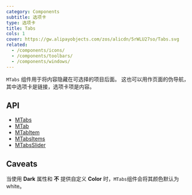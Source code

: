 ```yaml
---
category: Components
subtitle: 选项卡
type: 选项卡
title: Tabs
cols: 1
cover: https://gw.alipayobjects.com/zos/alicdn/5rWLU27so/Tabs.svg
related:
  - /components/icons/
  - /components/toolbars/
  - /components/windows/
---
```


`MTabs` 组件用于将内容隐藏在可选择的项目后面。 这也可以用作页面的伪导航，其中选项卡是链接，选项卡项是内容。

## API

- [MTabs](/docs/api/MTabs)
- [MTab](/docs/api/MTab)
- [MTabItem](/docs/api/MTabItem)
- [MTabsItems](/docs/api/MTabsItems)
- [MTabsSlider](/docs/api/MTabsSlider)

## Caveats

<!--alert:warning-->
当使用 **Dark** 属性和 **不** 提供自定义 **Color** 时，`MTabs`组件会将其颜色默认为 white。
